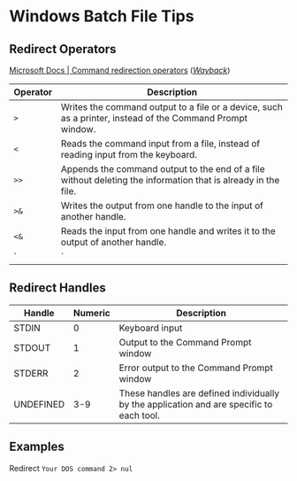 # Windows Batch File Tips

## Redirect Operators
[Microsoft Docs | Command redirection operators](https://docs.microsoft.com/en-us/previous-versions/windows/it-pro/windows-xp/bb490982(v=technet.10)) (_[Wayback](https://web.archive.org/web/20201127015722/https://docs.microsoft.com/en-us/previous-versions/windows/it-pro/windows-xp/bb490982(v=technet.10))_)

Operator | Description
--- | ---
`>` | Writes the command output to a file or a device, such as a printer, instead of the Command Prompt window.
`<` | Reads the command input from a file, instead of reading input from the keyboard.
`>>` | Appends the command output to the end of a file without deleting the information that is already in the file.
`>&` | Writes the output from one handle to the input of another handle.
`<&` | Reads the input from one handle and writes it to the output of another handle.
`|` | Reads the output from one command and writes it to the input of another command. Also known as a pipe.

## Redirect Handles
Handle | Numeric | Description
---|---|---
STDIN | 0 | Keyboard input
STDOUT | 1 | Output to the Command Prompt window
STDERR | 2 | Error output to the Command Prompt window
UNDEFINED | 3-9 | These handles are defined individually by the application and are specific to each tool.


## Examples

Redirect `Your DOS command 2> nul`
